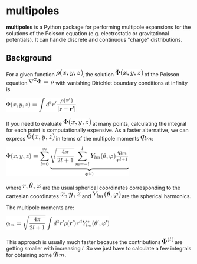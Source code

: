 
# multipoles

**multipoles** is a Python package for performing multipole expansions for the solutions of the Poisson equation (e.g. electrostatic or gravitational potentials). It can handle discrete and continuous "charge" distributions.

## Background

For a given function <img src="docs/math/rho.png" alt="rho" height="20"/>, the solution <img src="docs/math/Phi.png" alt="Phi" height="20"/> of the Poisson equation <img src="docs/math/poisson.png" alt="Poisson" height="20"/> with vanishing Dirichlet boundary conditions at infinity is

<img src="docs/math/solution.png" alt="Solution" height="40"/>

If you need to evaluate <img src="docs/math/Phi.png" alt="Phi" height="20"/> at many points, calculating the integral for each point is computationally expensive. As a faster alternative, we can express <img src="docs/math/Phi.png" alt="Phi" height="20"/> in terms of the multipole moments <img src="docs/math/qlm.png" alt="qlm" height="15"/>:

<img src="docs/math/expansion.png" alt="Expansion" height="80"/>

where <img src="docs/math/coords.png" alt="Coordinates" height="20"/> are the usual spherical coordinates corresponding to the cartesian coordinates <img src="docs/math/cartesian.png" alt="Cartesian Coordinates" height="15"/> and <img src="docs/math/Ylm.png" alt="Spherical harmonics" height="20"/> are the spherical harmonics.

The multipole moments are:

<img src="docs/math/moments.png" alt="Multipole Moments" height="40"/>

This approach is usually much faster because the contributions <img src="docs/math/contrib.png" alt="Phi" height="20"/> are getting smaller with increasing <i>l</i>. So we just have to calculate a few integrals for obtaining some <img src="docs/math/qlm.png" alt="qlm" height="15"/>.
